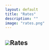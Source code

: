 ```yaml
---
layout: default
title: "Rates"
description: ""
image: "rates.png"
---
```


<style>

@font-face {
  font-family: "sfr";
  src: url("./fonts/SFRounded/SFRounded-Semibold.ttf");
}

#list * {
  font-family: "sfr";
}

#list {
  display: grid;
  width: auto;
  height: max-content;
  grid-template-columns: repeat(1,1fr);
  margin: 0 15px 15px 0;
  user-select: none;
  --fw: min(calc(100vw - 56px),980px)
}

@media screen and (width > 100px) {
  #list {
    grid-template-columns: repeat(1,1fr);
    --font: var(--fw);
  }
}
@media screen and (width > 400px) {
  #list {
    grid-template-columns: repeat(2,1fr);
    --font: calc(var(--fw)/2);
  }
}
@media screen and (width > 700px) {
  #list {
    grid-template-columns: repeat(3,1fr);
    --font: calc(var(--fw)/3);
  }
}
@media screen and (width > 900px) {
  #list {
    grid-template-columns: repeat(4,1fr);
    --font: calc(var(--fw)/4);
  }
}

#list .item {
  height: min-content;
  margin: 15px 0 0 15px;
}

#list .item .content {
  background-color: var(--md-sys-color-surface);
  position: relative;
  width: 100%;
  aspect-ratio: 1;
  border-radius: 10%;
  outline: 2px solid var(--md-sys-color-outline-variant);
}

#list .item .content .info {
  position: absolute;
  width: 100%;
  height: 30%;
  display: flex;
  padding: 5%;
}

#list .item .content .info .names {
  display: flex;
  flex-direction: column;
  height: 100%;
  margin-left: auto;
  padding-right: 5%;
  text-align: right;
}

#list .item .content .info .names .name {
  font-size: calc(var(--font)/100*8);
  font-weight: 500;
}

#list .item .content .info .names .slug {
  font-size: calc(var(--font)/100*6);
  font-weight: 500;
  color: var(--md-sys-color-outline);
}

#list .item .content .info .image {
  height: 100%;
  aspect-ratio: 1;
  padding: 2%;
}

#list .item .content .info .image img {
  width: 100%;
  height: 100%;
}

#list .item .content .info .image div {
  background-color: #fc0;
  width: 100%;
  height: 100%;
  border-radius: 50%;
}

#list .item .content .price {
  position: absolute;
  bottom: 0;
  left: 0;
  width: 100%;
  padding: 8.5% 10%;
  font-size: calc(var(--font)/100*12);
  font-weight: 600;
  z-index: 2;
}

#list .item .content .chart {
  position: absolute;
  width: 100%;
  height: 100%;
  z-index: 1;
}

#list .item .content .chart svg {
  width: 100%;
  height: 100%;
}

#list .item .content .change {
  color: var(--md-sys-color-outline);
  position: absolute;
  bottom: 1%;
  left: 0;
  padding: 27% 10%;
  font-size: calc(var(--font)/100*7);
  font-weight: 600;
}

#list .item .content .change.green {
  color: #16C784;
}
#list .item .content .change.red {
  color: #EA3943;
}

#list .item .content .limage {
  position: absolute;
  top: 6%;
  left: 6%;
  width: 17.5%;
  height: 17.5%;
  border-radius: 50%;
}

#list .item .content .lname {
  position: absolute;
  top: 6%;
  right: 6%;
  width: 60%;
  height: 9%;
  border-radius: calc(var(--font)/100*5);
}

#list .item .content .lslug {
  position: absolute;
  top: 16%;
  right: 6%;
  width: 30%;
  height: 7%;
  border-radius: calc(var(--font)/100*5);
}

#list .item .content .lprice {
  position: absolute;
  bottom: 10%;
  left: 10%;
  width: 80%;
  height: 15%;
  border-radius: calc(var(--font)/100*5);
}

.limage,.lname,.lslug,.lprice {
  background: linear-gradient(to right,var(--md-sys-color-outline-variant),var(--md-sys-color-surface-container),var(--md-sys-color-outline-variant));
  width: 100%;
  background-size: 400%;
  animation: loading 8s infinite;
  animation-fill-mode: forwards;
  animation-timing-function: linear;
}

@keyframes loading {
  0% { background-position:   0%; }
  100% { background-position: 400%; }
}
  
</style>

<h2><img src="./img/icons/rates-0.png" class="pixelated h2-icon">Rates</h2>

<div id="list"></div>
<div id="update_time" style="display:none;width:100%;padding:20px 0 0 0;text-align:center;color:var(--md-sys-color-outline);"></div>

<script src="./js/storage.js"></script>

<script>

const make_chart = (prices,color,w,h,s=8,p=0,o=0) => {
  const viewBoxWidth = w;
  const viewBoxHeight = h;
  const padding = viewBoxHeight*p;
  const effectiveHeight = viewBoxHeight-2*padding;
  const colors = {
    green: "#16C784",
    red: "#EA3943"
  };
  const hex = colors[color.toLowerCase()]||color;
  const minPrice = Math.min(...prices);
  const maxPrice = Math.max(...prices);
  const priceRange = maxPrice-minPrice;
  let linePath = "";
  let areaPath = `M 0 ${viewBoxHeight} `;
  prices.forEach((price,index) => {
    const x = (index/(prices.length-1))*viewBoxWidth;
    const normalized = priceRange==0?0.5:(price-minPrice)/priceRange;
    const y = padding+(1-normalized+o)*effectiveHeight;
    if (index == 0) {
      linePath += `M ${x.toFixed(6)} ${y.toFixed(6)}`;
    } else {
      linePath += ` L ${x.toFixed(6)} ${y.toFixed(6)}`;
    }
    areaPath += `L ${x.toFixed(6)} ${y.toFixed(6)} `;
  });
  areaPath += `L ${viewBoxWidth} ${viewBoxHeight} Z`;
  return `<svg xmlns="http://www.w3.org/2000/svg" viewBox="0 0 ${viewBoxWidth} ${viewBoxHeight}">
    <defs>
      <linearGradient id="color${hex}" x1="0%" x2="0%" y1="0%" y2="100%">
        <stop offset="0%" style="stop-color:${hex};stop-opacity:0.4;"></stop>
        <stop offset="100%" style="stop-color:${hex};stop-opacity:0.0;"></stop>
      </linearGradient>
    </defs>
    <g>
      <path stroke="${hex}" stroke-width="${s}" stroke-linecap="round" stroke-linejoin="round" fill="none" d="${linePath}"></path>
      <path stroke="none" fill-opacity="0.6" fill="url(#color${hex})" d="${areaPath}"></path>
    </g>
  </svg>`;
}

const extract_chart = (svg,rv=0) => {
  const dMatch = svg.match(/<path[^>]*stroke=["'][^"']+["'][^>]*fill=["']none["'][^>]*d=["']([^"']+)["']/);
  if (!dMatch) return [];
  const d = dMatch[1];
  const v = [...d.matchAll(/([ML])\s*([0-9.]+)\s+([0-9.]+)/g)].map(m=>parseFloat(m[3]));
  const min = Math.min(...v);
  const max = Math.max(...v);
  const r = max-min||1;
  return v.map(y => ( rv? 1/(1-(y-min)/r) : (1-(y-min)/r) ));
}

const types = ["gold","currency","cryptocurrency"];

const items = [
  {
    type: 1,
    name: "دلار آمریکا",
    ename: "US Dollar",
    slug: "USD",
    icon: "us"
  },{
    type: 2,
    name: "تتر",
    ename: "Tether",
    slug: "USDT",
    icon: "tether"
  },{
    type: 2,
    name: "بیت کوین",
    ename: "Bitcoin",
    slug: "BTC",
    icon: "btc",
    unit: "usd"
  },{
    type: 2,
    name: "اتریوم",
    ename: "Ethereum",
    slug: "ETH",
    icon: "eth",
    unit: "usd"
  },{
    type: 2,
    name: "تون کوین",
    ename: "Toncoin",
    slug: "TON",
    icon: "ton",
    unit: "usd"
  },/*{
    type: 2,
    name: "تانل",
    ename: "Tonnel",
    slug: "TONNEL",
    icon: "tonnel",
    unit: "usd"
  },*/{
    type: 1,
    name: "یورو",
    ename: "Euro",
    slug: "EUR",
    icon: "eu"
  },{
    type: 1,
    name: "پوند انگلستان",
    ename: "British Pound",
    slug: "GBP",
    icon: "gb"
  },{
    type: 1,
    name: "روبل روسیه",
    ename: "Russian Ruble",
    slug: "RUB",
    icon: "ru"
  },/*{
    type: 1,
    name: "ریال عمان",
    ename: "Omani Rial",
    slug: "OMR",
    icon: "om"
  },{
    type: 1,
    name: "یوان چین",
    ename: "Chinese Yuan",
    slug: "CNY",
    icon: "cn"
  },*/{
    type: 0,
    name: "انس طلا",
    ename: "Gold",
    slug: "XAUUSD",
    icon: "gold",
    unit: "usd"
  },{
    type: 0,
    name: "سکه بهار آزادی",
    ename: "Azadi",
    slug: "AZADI",
    icon: "gold"
  },{
    type: 0,
    name: "طلا 18 عیار",
    ename: "18 Karat Gold",
    slug: "18KGOLD",
    icon: "gold"
  },{
    type: 0,
    name: "مثقال طلا",
    ename: "Mithqal",
    slug: "MITHQAL",
    icon: "gold"
  }
];

const format_num = (n) => {
  const format = (value,suffix) => {
    //const str = (value).toFixed(2);
    //return (str.endsWith(".00")?parseInt(value):str.replace(/\.?0+$/,""))+suffix;
    return Math.round(value*100)/100+suffix;
  };
  if (n>=1_000_000_000) {
    return format(n/1_000_000_000,"T");
  } else if (n>=1_000_000) {
    return format(n/1_000_000,"M");
  } else {
    return n.toLocaleString("en-US");
  }
};

const format_num1 = (n) => {
  const format = (value,suffix) => {
    //const str = (value).toFixed(2);
    //return (str.endsWith(".00")?parseInt(value):str.replace(/\.?0+$/,""))+suffix;
    return Math.round(value*100)/100+suffix;
  };
  if (n>=1_000_000_000) {
    return format(n/1_000_000_000,"T");
  } else if (n>=1_000_000) {
    return format(n/1_000_000,"M");
  } else if (n>=1_000) {
    return format(n/1_000,"K");
  } else {
    return n.toLocaleString("en-US");
  }
};

const load_items = (data) => {
  if (!data.error) {
    list.innerHTML = "";
    for (let i=0;i<items.length;i++) {
      const item = items[i];
      const info = data["currencies"].find(e=>e.name==item.name);
      if (info) {
        list.innerHTML += `
        <div class="item">
          <div class="content">
            <div class="info">
              <div class="image">${item.type==0?"<div></div>":`<img src="../api/icons/${item.icon+"."+(info.iconf?info.iconf:"svg")}">`}</div>
              <div class="names">
                <div class="name">
                  ${item.ename}
                </div>
                <div class="slug">
                  ${item.slug}
                </div>
              </div>
            </div>
            <div class="price">${(item.unit=="usd"?"$":"")+format_num(info.price)}</div>
            <div class="change ${(parseFloat(info.change_percent)>0?" green\">↑":(parseFloat(info.change_percent)==0?"\">":"red\">↓"))+format_num1(Math.abs(info.change_percent))}</div>
            ${info.chart?`<div class="chart">${info.chart}</div>`:""}
          </div>
        </div>`;
      }
    }
  }
}

const calc_change = (a,b) => {
  return Math.round((b-a)/a*100);
}

const storage = new Storage("nxrix-rates","store");

window.onload = async () => {
  for (let i=0;i<items.length;i++) {
    list.innerHTML += `
      <div class="item">
        <div class="content">
          <div class="limage"></div>
          <div class="lname"></div>
          <div class="lslug"></div>
          <div class="lprice"></div>
        </div>
      </div>`;
  }
  const json = await fetch("https://raw.githubusercontent.com/CertMusashi/Chand-api/refs/heads/main/arz.json?t="+Date.now());
  const data = await json.json();
  update_time.style.display = "block";
  update_time.innerText = data.date;

  let data1;
  try {
    await storage.init();
    const last_commit = await storage.get("last_commit")||"";
    if (last_commit&&((new Date().getTime()-24*60*60*1000)-last_commit.split(",")[0])<60*11000) {
      const res = await fetch(`https://raw.githubusercontent.com/CertMusashi/Chand-api/${last_commit.split(",")[1]}/arz.json`);
      data1 = await res.json();
    } else {
      const yesterday = new Date(new Date().getTime()-24*60*60*1000);
      const until = new Date(yesterday.getTime()+10*60*1000).toISOString();
      //const res = await fetch(`https://api.github.com/repos/CertMusashi/Chand-api/commits?path=arz.json&until=${until}&per_page=1`);
      const res = await fetch(`https://api.github.com/repositories/930913626/commits?path=arz.json&until=${until}&per_page=1`);
      
      const commits = await res.json();
      const target = yesterday.getTime();
      for (const commit of commits) {
        await storage.set("last_commit",yesterday.getTime()+","+commit.sha);
        const res = await fetch(`https://raw.githubusercontent.com/CertMusashi/Chand-api/${commit.sha}/arz.json`);
        data1 = await res.json();
      }
    }
  } catch (err) {
    //for (let i=0;i<data.currencies.length;i++) {
      //data.currencies[i].change_percent = 0;
    //}
  }
  for (let i=0;i<data.currencies.length;i++) {
    //data.currencies[i].change_percent = ((data.currencies[i]||data1.currencies[i]).price-(data1.currencies[i]||data.currencies[i]).price);
    if (data.currencies[i]&&data1.currencies[i]) {
      data.currencies[i].change_percent = (data.currencies[i].price-data1.currencies[i].price);
    } else {
      data.currencies[i].change_percent = 0;
    }
  }
  const ton_data = await(await fetch("https://api.diadata.org/v1/assetQuotation/Ton/0x0000000000000000000000000000000000000000")).json();
  data.currencies.push({
    code: "ton",
    en: "Toncoin",
    name: "تون کوین",
    price: ton_data.Price,
    change_percent: Math.round((ton_data.Price-ton_data.PriceYesterday)*100)/100,
    chart: make_chart(extract_chart((await(await fetch("https://storage.dyor.io/jettons/10778/chart_dark_m1.svg")).text()),1),ton_data.Price>ton_data.PriceYesterday?"green":"red",400,400,8,0.15,0.3)
  });

  /*const tonnel_data = await(await fetch("https://api.ston.fi/v1/assets/EQDNDv54v_TEU5t26rFykylsdPQsv5nsSZaH_v7JSJPtMitv")).json();
  data.currencies.push({
    code: "tonnel",
    en: "Tonnel",
    name: "تانل",
    price: parseFloat(tonnel_data.asset.dex_price_usd),
    change_percent: 0,
    iconf: "png"
  });*/
  
  load_items(data);
}

</script>

